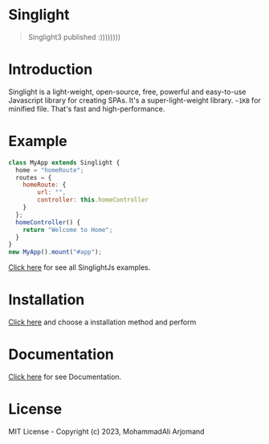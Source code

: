 # Singlight
> Singlight3 published :))))))))

# Introduction
Singlight is a light-weight, open-source, free, powerful and easy-to-use Javascript library for creating SPAs. It's a super-light-weight library. `~1KB` for minified file. That's fast and high-performance.
# Example
```js
class MyApp extends Singlight {
  home = "homeRoute";
  routes = {
    homeRoute: {
        url: "",
        controller: this.homeController
    }
  };
  homeController() {
    return "Welcome to Home";
  }
}
new MyApp().mount("#app");
```
[Click here](https://github.com/mohammadali-arjomand/singlightjs-examples) for see all SinglightJs examples.

# Installation
[Click here](https://github.com/mohammadali-arjomand/singlightjs/wiki/Installation) and choose a installation method and perform

# Documentation
[Click here](https://github.com/mohammadali-arjomand/singlightjs/wiki) for see Documentation.

# License
MIT License - Copyright (c) 2023, MohammadAli Arjomand
